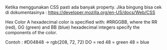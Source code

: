 Ketika menggunakan CSS pasti ada banyak property. Jika bingung bisa cek di dokumentasinya :
https://developer.mozilla.org/en-US/docs/Web/CSS

Hex Color
A hexadecimal color is specified with: #RRGGBB, where the RR (red), GG (green) and BB (blue) hexadecimal integers specify the components of the color.

Contoh :
#D04848 -> rgb(208, 72, 72)
DO = red
48 = green
48 = blue
